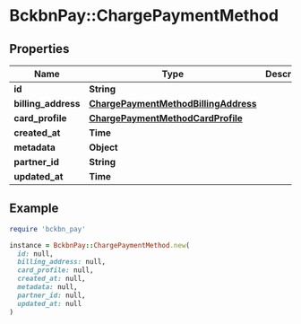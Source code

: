 # BckbnPay::ChargePaymentMethod

## Properties

| Name | Type | Description | Notes |
| ---- | ---- | ----------- | ----- |
| **id** | **String** |  | [optional] |
| **billing_address** | [**ChargePaymentMethodBillingAddress**](ChargePaymentMethodBillingAddress.md) |  | [optional] |
| **card_profile** | [**ChargePaymentMethodCardProfile**](ChargePaymentMethodCardProfile.md) |  | [optional] |
| **created_at** | **Time** |  | [optional] |
| **metadata** | **Object** |  | [optional] |
| **partner_id** | **String** |  | [optional] |
| **updated_at** | **Time** |  | [optional] |

## Example

```ruby
require 'bckbn_pay'

instance = BckbnPay::ChargePaymentMethod.new(
  id: null,
  billing_address: null,
  card_profile: null,
  created_at: null,
  metadata: null,
  partner_id: null,
  updated_at: null
)
```

